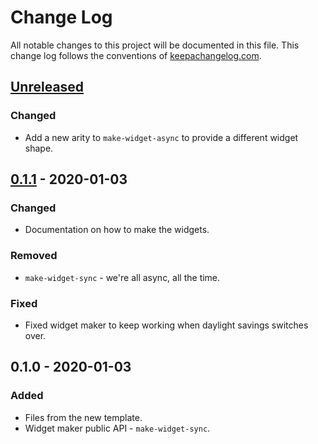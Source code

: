 # Change Log
All notable changes to this project will be documented in this file. This change log follows the conventions of [keepachangelog.com](http://keepachangelog.com/).

## [Unreleased]
### Changed
- Add a new arity to `make-widget-async` to provide a different widget shape.

## [0.1.1] - 2020-01-03
### Changed
- Documentation on how to make the widgets.

### Removed
- `make-widget-sync` - we're all async, all the time.

### Fixed
- Fixed widget maker to keep working when daylight savings switches over.

## 0.1.0 - 2020-01-03
### Added
- Files from the new template.
- Widget maker public API - `make-widget-sync`.

[Unreleased]: https://github.com/your-name/cljs_react01/compare/0.1.1...HEAD
[0.1.1]: https://github.com/your-name/cljs_react01/compare/0.1.0...0.1.1
